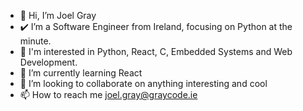 - 👋 Hi, I’m Joel Gray
- ✔️ I’m a Software Engineer from Ireland, focusing on Python at the minute.
- 👀 I'm interested in Python, React, C, Embedded Systems and Web Development.
- 🌱 I’m currently learning React
- 💞️ I’m looking to collaborate on anything interesting and cool
- 📫 How to reach me joel.gray@graycode.ie

<!---
joeltgray/joeltgray is a ✨ special ✨ repository because its `README.md` (this file) appears on your GitHub profile.
You can click the Preview link to take a look at your changes.
--->
